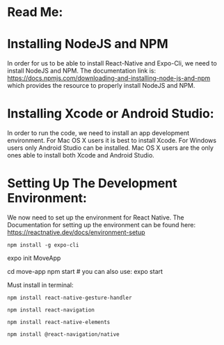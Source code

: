 # Read Me:

# Installing NodeJS and NPM

In order for us to be able to install React-Native and Expo-Cli, we need to install NodeJS and NPM. The documentation link is: https://docs.npmjs.com/downloading-and-installing-node-js-and-npm which provides the resource to properly install NodeJS and NPM.

# Installing Xcode or Android Studio:

In order to run the code, we need to install an app development environment. For Mac OS X users it is best to install Xcode. For Windows users only Android Studio can be installed. Mac OS X users are the only ones able to install both Xcode and Android Studio.

# Setting Up The Development Environment: 

We now need to set up the environment for React Native. The Documentation for setting up the environment can be found here: https://reactnative.dev/docs/environment-setup

``` npm install -g expo-cli ``` 



expo init MoveApp

cd move-app
npm start # you can also use: expo start

Must install in terminal:

``` npm install react-native-gesture-handler ```

``` npm install react-navigation  ```

``` npm install react-native-elements ```

``` npm install @react-navigation/native   ```
